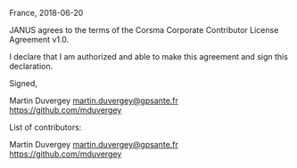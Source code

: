 France, 2018-06-20

JANUS agrees to the terms of the Corsma Corporate Contributor License
Agreement v1.0.

I declare that I am authorized and able to make this agreement and sign this
declaration.

Signed,

Martin Duvergey martin.duvergey@gpsante.fr https://github.com/mduvergey

List of contributors:

Martin Duvergey martin.duvergey@gpsante.fr https://github.com/mduvergey
